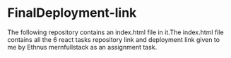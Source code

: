 # FinalDeployment-link
The following repository contains an index.html file in it.The index.html file contains all the 6 react tasks repository link and deployment link given to me by Ethnus mernfullstack as an assignment task.
